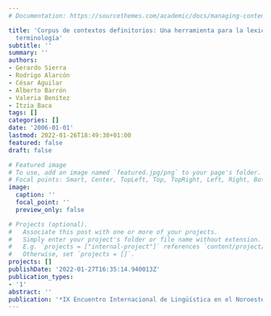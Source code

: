 ```yaml
---
# Documentation: https://sourcethemes.com/academic/docs/managing-content/

title: 'Corpus de contextos definitorios: Una herramienta para la lexicografía y la
  terminología'
subtitle: ''
summary: ''
authors:
- Gerardo Sierra
- Rodrigo Alarcón
- César Aguilar
- Alberto Barrón
- Valeria Benítez
- Itzia Baca
tags: []
categories: []
date: '2006-01-01'
lastmod: 2022-01-26T18:49:38+01:00
featured: false
draft: false

# Featured image
# To use, add an image named `featured.jpg/png` to your page's folder.
# Focal points: Smart, Center, TopLeft, Top, TopRight, Left, Right, BottomLeft, Bottom, BottomRight.
image:
  caption: ''
  focal_point: ''
  preview_only: false

# Projects (optional).
#   Associate this post with one or more of your projects.
#   Simply enter your project's folder or file name without extension.
#   E.g. `projects = ["internal-project"]` references `content/project/deep-learning/index.md`.
#   Otherwise, set `projects = []`.
projects: []
publishDate: '2022-01-27T16:35:14.940013Z'
publication_types:
- '1'
abstract: ''
publication: '*IX Encuentro Internacional de Lingüística en el Noroeste*'
---
```


